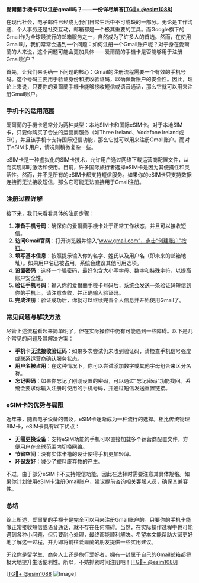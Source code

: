 **愛爾蘭手機卡可以注册gmail吗？——一份详尽解答[[TG💪+ @esim1088](https://t.me/s/esim1088)]**

在现代社会，电子邮件已经成为我们日常生活中不可或缺的一部分。无论是工作沟通、个人事务还是社交互动，邮箱都是一个极其重要的工具。而Google旗下的Gmail作为全球最流行的邮箱服务之一，自然成为了许多人的首选。然而，在使用Gmail时，我们常常会遇到一个问题：如何注册一个Gmail账户呢？对于身在愛爾蘭的人来说，这个问题可能会更加具体——爱爾蘭的手機卡是否能够用于注册Gmail账户？

首先，让我们来明确一下问题的核心：Gmail的注册流程需要一个有效的手机号码。这个号码主要用于验证身份和接收验证码，以确保新账户的安全性。因此，理论上来说，只要你的爱爾蘭手機卡能够接收短信或语音通话，那么它就可以用来注册Gmail账户。

### 手机卡的适用范围

爱爾蘭的手機卡通常分为两种类型：本地SIM卡和国际eSIM卡。对于本地SIM卡，只要你购买了合法的运营商服务（如Three Ireland、Vodafone Ireland或Eir），并且该手机卡支持国际短信功能，那么它就可以用来注册Gmail账户。而对于eSIM卡用户，情况则稍微复杂一些。

eSIM卡是一种虚拟化的SIM卡技术，允许用户通过网络下载运营商配置文件，从而实现即时激活和使用。目前，许多国际旅行者选择eSIM卡是因为其便携性和灵活性。然而，并不是所有的eSIM卡都支持短信服务。如果你的eSIM卡只支持数据连接而无法接收短信，那么它可能无法直接用于Gmail注册。

### 注册过程详解

接下来，我们来看看具体的注册步骤：

1. **准备手机号码**：确保你的爱爾蘭手機卡处于正常工作状态，并且可以接收短信。
2. **访问Gmail官网**：打开浏览器并输入“www.gmail.com”，点击“创建账户”按钮。
3. **填写基本信息**：按照提示输入你的名字、姓氏以及用户名（即未来的邮箱地址）。如果用户名已被占用，系统会建议其他可用选项。
4. **设置密码**：选择一个强密码，最好包含大小写字母、数字和特殊字符，以提高账户安全性。
5. **验证手机号码**：输入你的爱爾蘭手機卡号码后，系统会发送一条验证码短信到你的手机上。请注意查收，并正确输入验证码。
6. **完成注册**：验证成功后，你就可以继续完善个人信息并开始使用Gmail了。

### 常见问题与解决方法

尽管上述流程看起来简单明了，但在实际操作中仍有可能遇到一些障碍。以下是几个常见的问题及其解决方案：

- **手机卡无法接收验证码**：如果多次尝试仍未收到验证码，请检查手机信号强度或联系运营商确认服务状态。
- **用户名被占用**：在这种情况下，你可以尝试添加数字或其他字母组合来区分名称。
- **忘记密码**：如果你忘记了刚刚设置的密码，可以通过“忘记密码”功能找回。系统会要求你输入注册时使用的手机号码，并通过短信发送重置链接。

### eSIM卡的优势与局限

近年来，随着电子设备的普及，eSIM卡逐渐成为一种流行的选择。相比传统物理SIM卡，eSIM卡具有以下优点：

- **无需更换设备**：支持eSIM功能的手机可以直接加载多个运营商配置文件，方便用户在全球范围内切换网络。
- **节省空间**：没有实体卡槽的设计使得手机更加轻薄。
- **环保友好**：减少了塑料废弃物的产生。

不过，由于部分eSIM卡不支持短信功能，因此在选择时需要注意其具体规格。如果你计划使用eSIM卡注册Gmail账户，建议提前咨询相关客服人员，确保其兼容性。

### 总结

综上所述，爱爾蘭的手機卡是完全可以用来注册Gmail账户的。只要你的手机卡能够正常接收短信或语音通话，就不存在任何障碍。当然，在实际操作过程中也可能遇到各种小问题，但只要耐心处理，最终都能顺利解决。希望本文能帮助大家更好地了解这一过程，并为即将前往爱爾蘭的朋友提供一些实用建议。

无论你是留学生、商务人士还是旅行爱好者，拥有一封属于自己的Gmail邮箱都将极大地提升生活便利性。所以，不妨抓紧时间注册吧！[[TG💪+ @esim1088](https://t.me/s/esim1088)]

[[TG💪+ @esim1088](https://t.me/s/esim1088) ![Image](https://i.postimg.cc/4NQfJmqS/Snipaste-2025-05-13-00-14-12.png)]